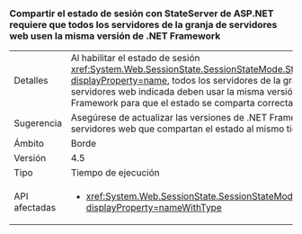 ### <a name="sharing-session-state-with-aspnet-stateserver-requires-all-servers-in-the-web-farm-to-use-the-same-net-framework-version"></a>Compartir el estado de sesión con StateServer de ASP.NET requiere que todos los servidores de la granja de servidores web usen la misma versión de .NET Framework

|   |   |
|---|---|
|Detalles|Al habilitar el estado de sesión <xref:System.Web.SessionState.SessionStateMode.StateServer?displayProperty=name>, todos los servidores de la granja de servidores web indicada deben usar la misma versión de .NET Framework para que el estado se comparta correctamente.|
|Sugerencia|Asegúrese de actualizar las versiones de .NET Framework en los servidores web que compartan el estado al mismo tiempo.|
|Ámbito|Borde|
|Versión|4.5|
|Tipo|Tiempo de ejecución|
|API afectadas|<ul><li><xref:System.Web.SessionState.SessionStateMode.StateServer?displayProperty=nameWithType></li></ul>|

